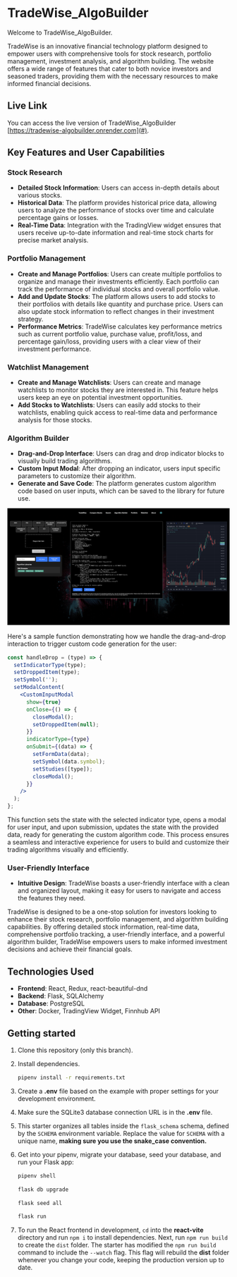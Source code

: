 # TradeWise_AlgoBuilder

Welcome to TradeWise_AlgoBuilder.

TradeWise is an innovative financial technology platform designed to empower users with comprehensive tools for stock research, portfolio management, investment analysis, and algorithm building. The website offers a wide range of features that cater to both novice investors and seasoned traders, providing them with the necessary resources to make informed financial decisions.

## Live Link
You can access the live version of TradeWise_AlgoBuilder [https://tradewise-algobuilder.onrender.com](#).

## Key Features and User Capabilities

### Stock Research
- **Detailed Stock Information**: Users can access in-depth details about various stocks.
- **Historical Data**: The platform provides historical price data, allowing users to analyze the performance of stocks over time and calculate percentage gains or losses.
- **Real-Time Data**: Integration with the TradingView widget ensures that users receive up-to-date information and real-time stock charts for precise market analysis.

### Portfolio Management
- **Create and Manage Portfolios**: Users can create multiple portfolios to organize and manage their investments efficiently. Each portfolio can track the performance of individual stocks and overall portfolio value.
- **Add and Update Stocks**: The platform allows users to add stocks to their portfolios with details like quantity and purchase price. Users can also update stock information to reflect changes in their investment strategy.
- **Performance Metrics**: TradeWise calculates key performance metrics such as current portfolio value, purchase value, profit/loss, and percentage gain/loss, providing users with a clear view of their investment performance.

### Watchlist Management
- **Create and Manage Watchlists**: Users can create and manage watchlists to monitor stocks they are interested in. This feature helps users keep an eye on potential investment opportunities.
- **Add Stocks to Watchlists**: Users can easily add stocks to their watchlists, enabling quick access to real-time data and performance analysis for those stocks.

### Algorithm Builder
- **Drag-and-Drop Interface**: Users can drag and drop indicator blocks to visually build trading algorithms.
- **Custom Input Modal**: After dropping an indicator, users input specific parameters to customize their algorithm.
- **Generate and Save Code**: The platform generates custom algorithm code based on user inputs, which can be saved to the library for future use.

![Algorithm Builder](images/algobuilder.png)


Here's a sample function demonstrating how we handle the drag-and-drop interaction to trigger custom code generation for the user:

```jsx
const handleDrop = (type) => {
  setIndicatorType(type);
  setDroppedItem(type);
  setSymbol('');
  setModalContent(
    <CustomInputModal
      show={true}
      onClose={() => {
        closeModal();
        setDroppedItem(null);
      }}
      indicatorType={type}
      onSubmit={(data) => {
        setFormData(data);
        setSymbol(data.symbol);
        setStudies([type]);
        closeModal();
      }}
    />
  );
};
```

This function sets the state with the selected indicator type, opens a modal for user input, and upon submission, updates the state with the provided data, ready for generating the custom algorithm code. This process ensures a seamless and interactive experience for users to build and customize their trading algorithms visually and efficiently.

### User-Friendly Interface
- **Intuitive Design**: TradeWise boasts a user-friendly interface with a clean and organized layout, making it easy for users to navigate and access the features they need.

TradeWise is designed to be a one-stop solution for investors looking to enhance their stock research, portfolio management, and algorithm building capabilities. By offering detailed stock information, real-time data, comprehensive portfolio tracking, a user-friendly interface, and a powerful algorithm builder, TradeWise empowers users to make informed investment decisions and achieve their financial goals.


## Technologies Used
- **Frontend**: React, Redux, react-beautiful-dnd
- **Backend**: Flask, SQLAlchemy
- **Database**: PostgreSQL
- **Other**: Docker, TradingView Widget, Finnhub API

## Getting started

1. Clone this repository (only this branch).

2. Install dependencies.

   ```bash
   pipenv install -r requirements.txt
   ```

3. Create a __.env__ file based on the example with proper settings for your
   development environment.

4. Make sure the SQLite3 database connection URL is in the __.env__ file.

5. This starter organizes all tables inside the `flask_schema` schema, defined
   by the `SCHEMA` environment variable.  Replace the value for
   `SCHEMA` with a unique name, **making sure you use the snake_case
   convention.**

6. Get into your pipenv, migrate your database, seed your database, and run your
   Flask app:

   ```bash
   pipenv shell
   ```

   ```bash
   flask db upgrade
   ```

   ```bash
   flask seed all
   ```

   ```bash
   flask run
   ```

7. To run the React frontend in development, `cd` into the __react-vite__
   directory and run `npm i` to install dependencies. Next, run `npm run build`
   to create the `dist` folder. The starter has modified the `npm run build`
   command to include the `--watch` flag. This flag will rebuild the __dist__
   folder whenever you change your code, keeping the production version up to
   date.
